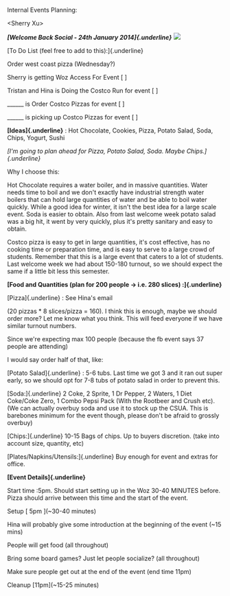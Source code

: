 Internal Events Planning:

\<Sherry Xu\>

***[Welcome Back Social - 24th January 2014]{.underline}***
![](media/image2.gif)

[To Do List (feel free to add to this):]{.underline}

Order west coast pizza (Wednesday?)

Sherry is getting Woz Access For Event \[ \]

Tristan and Hina is Doing the Costco Run for event \[ \]

\_\_\_\_\_\_ is Order Costco Pizzas for event \[ \]

\_\_\_\_\_\_ is picking up Costco Pizzas for event \[ \]

**[Ideas]{.underline}** : Hot Chocolate, Cookies, Pizza, Potato Salad,
Soda, Chips, Yogurt, Sushi

*[I'm going to plan ahead for Pizza, Potato Salad, Soda. Maybe
Chips.]{.underline}*

Why I choose this:

Hot Chocolate requires a water boiler, and in massive quantities. Water
needs time to boil and we don't exactly have industrial strength water
boilers that can hold large quantities of water and be able to boil
water quickly. While a good idea for winter, it isn't the best idea for
a large scale event. Soda is easier to obtain. Also from last welcome
week potato salad was a big hit, it went by very quickly, plus it's
pretty sanitary and easy to obtain.

Costco pizza is easy to get in large quantities, it's cost effective,
has no cooking time or preparation time, and is easy to serve to a large
crowd of students. Remember that this is a large event that caters to a
lot of students. Last welcome week we had about 150-180 turnout, so we
should expect the same if a little bit less this semester.

**[Food and Quantities (plan for 200 people -\> i.e. 280 slices)
:]{.underline}**

[Pizza]{.underline} : See Hina's email

(20 pizzas \* 8 slices/pizza = 160). I think this is enough, maybe we
should order more? Let me know what you think. This will feed everyone
if we have similar turnout numbers.

Since we\'re expecting max 100 people (because the fb event says 37
people are attending)

I would say order half of that, like:

[Potato Salad]{.underline} : 5-6 tubs. Last time we got 3 and it ran out
super early, so we should opt for 7-8 tubs of potato salad in order to
prevent this.

[Soda:]{.underline} 2 Coke, 2 Sprite, 1 Dr Pepper, 2 Waters, 1 Diet
Coke/Coke Zero, 1 Combo Pepsi Pack (With the Rootbeer and Crush etc).
(We can actually overbuy soda and use it to stock up the CSUA. This is
barebones minimum for the event though, please don't be afraid to
grossly overbuy)

[Chips:]{.underline} 10-15 Bags of chips. Up to buyers discretion. (take
into account size, quantity, etc)

[Plates/Napkins/Utensils:]{.underline} Buy enough for event and extras
for office.

**[Event Details]{.underline}**

Start time :5pm. Should start setting up in the Woz 30-40 MINUTES
before. Pizza should arrive between this time and the start of the
event.

Setup \[ 5pm \](\~30-40 minutes)

Hina will probably give some introduction at the beginning of the event
(\~15 mins)

People will get food (all throughout)

Bring some board games? Just let people socialize? (all throughout)

Make sure people get out at the end of the event (end time 11pm)

Cleanup \[11pm\](\~15-25 minutes)
